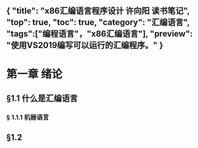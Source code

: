 {
"title": "x86汇编语言程序设计 许向阳 读书笔记",
"top": true,
"toc": true,
"category": "汇编语言",
"tags":["编程语言"，"x86汇编语言"],
"preview": "使用VS2019编写可以运行的汇编程序。"
}
---
# 第一章 绪论
## §1.1 什么是汇编语言
### § 1.1.1 机器语言
## §1.2